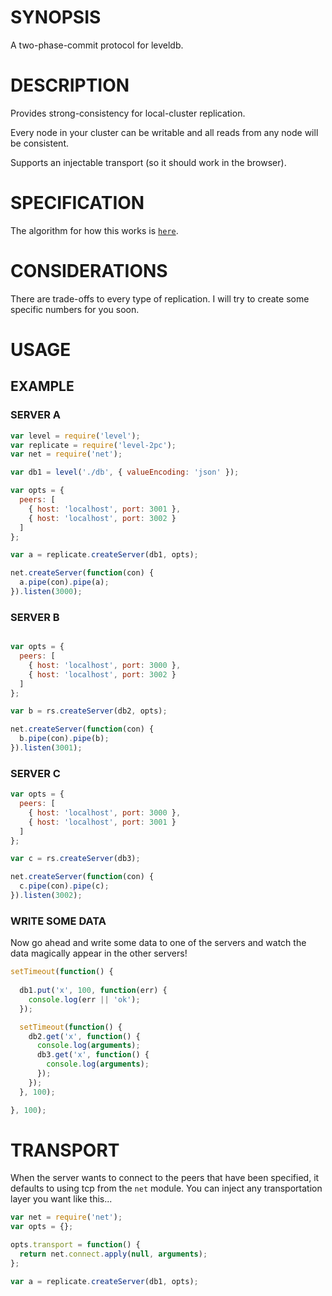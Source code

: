 # SYNOPSIS
A two-phase-commit protocol for leveldb.

# DESCRIPTION
Provides strong-consistency for local-cluster replication. 

Every node in your cluster can be writable and all reads 
from any node will be consistent.

Supports an injectable transport (so it should work in the 
browser).

# SPECIFICATION
The algorithm for how this works is [`here`](/SPEC.md).

# CONSIDERATIONS
There are trade-offs to every type of replication. I will
try to create some specific numbers for you soon.

# USAGE

## EXAMPLE

### SERVER A
```js
var level = require('level');
var replicate = require('level-2pc');
var net = require('net');

var db1 = level('./db', { valueEncoding: 'json' });

var opts = { 
  peers: [
    { host: 'localhost', port: 3001 }, 
    { host: 'localhost', port: 3002 }
  ]
};

var a = replicate.createServer(db1, opts);

net.createServer(function(con) {
  a.pipe(con).pipe(a);
}).listen(3000);
```

### SERVER B
```js

var opts = { 
  peers: [
    { host: 'localhost', port: 3000 }, 
    { host: 'localhost', port: 3002 }
  ]
};

var b = rs.createServer(db2, opts);

net.createServer(function(con) {
  b.pipe(con).pipe(b);
}).listen(3001);
```

### SERVER C
```js
var opts = { 
  peers: [
    { host: 'localhost', port: 3000 }, 
    { host: 'localhost', port: 3001 }
  ]
};

var c = rs.createServer(db3);

net.createServer(function(con) {
  c.pipe(con).pipe(c);
}).listen(3002);
```

### WRITE SOME DATA
Now go ahead and write some data to one of the
servers and watch the data magically appear in
the other servers!

```js
setTimeout(function() {
  
  db1.put('x', 100, function(err) {
    console.log(err || 'ok');
  });

  setTimeout(function() {
    db2.get('x', function() {
      console.log(arguments);
      db3.get('x', function() {
        console.log(arguments);
      });
    });
  }, 100);

}, 100);
```

# TRANSPORT
When the server wants to connect to the peers
that have been specified, it defaults to using
tcp from the `net` module. You can inject any
transportation layer you want like this...

```js
var net = require('net');
var opts = {};

opts.transport = function() {
  return net.connect.apply(null, arguments);
};

var a = replicate.createServer(db1, opts);
```

